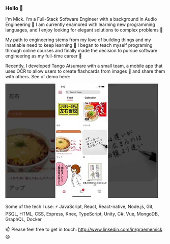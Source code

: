 ### Hello 👋

I'm Mick. I'm a Full-Stack Software Engineer with a background in Audio Engineering 🎤
I am currently enamored with learning new programming languages, and I enjoy looking for elegant solutions to complex problems 🧮

My path to engineering stems from my love of building things and my insatiable need to keep learning 🔭 
I began to teach myself programing through online courses and finally made the decision to pursue software engineering as my full-time career 🌱

Recently, I developed Tango Atsumare with a small team, a mobile app that uses OCR to allow users to create flashcards from images 🤳 and share them with others.
See of demo here: 

[![Watch the video](assets/tango-video-thumbnail2.jpg)](https://www.youtube.com/watch?v=PSH1h7tCUjM)

Some of the tech I use:
⚡ JavaScript, React, React-native, Node.js, Git, PSQL, HTML, CSS, Express, Knex, TypeScript, Unity, C#, Vue, MongoDB, GraphQL, Docker

 📫 Please feel free to get in touch: 
 http://www.linkedin.com/in/graememick 😄
